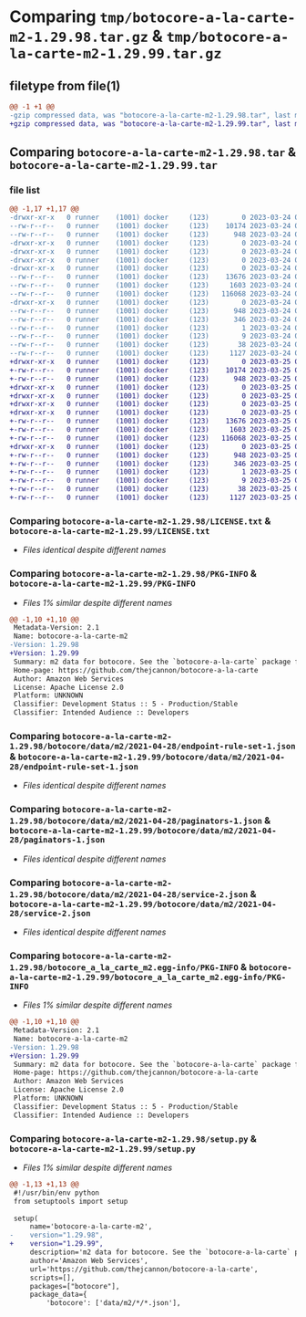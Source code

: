 # Comparing `tmp/botocore-a-la-carte-m2-1.29.98.tar.gz` & `tmp/botocore-a-la-carte-m2-1.29.99.tar.gz`

## filetype from file(1)

```diff
@@ -1 +1 @@
-gzip compressed data, was "botocore-a-la-carte-m2-1.29.98.tar", last modified: Fri Mar 24 01:24:31 2023, max compression
+gzip compressed data, was "botocore-a-la-carte-m2-1.29.99.tar", last modified: Sat Mar 25 01:22:56 2023, max compression
```

## Comparing `botocore-a-la-carte-m2-1.29.98.tar` & `botocore-a-la-carte-m2-1.29.99.tar`

### file list

```diff
@@ -1,17 +1,17 @@
-drwxr-xr-x   0 runner    (1001) docker     (123)        0 2023-03-24 01:24:31.482060 botocore-a-la-carte-m2-1.29.98/
--rw-r--r--   0 runner    (1001) docker     (123)    10174 2023-03-24 01:24:31.000000 botocore-a-la-carte-m2-1.29.98/LICENSE.txt
--rw-r--r--   0 runner    (1001) docker     (123)      948 2023-03-24 01:24:31.482060 botocore-a-la-carte-m2-1.29.98/PKG-INFO
-drwxr-xr-x   0 runner    (1001) docker     (123)        0 2023-03-24 01:24:31.482060 botocore-a-la-carte-m2-1.29.98/botocore/
-drwxr-xr-x   0 runner    (1001) docker     (123)        0 2023-03-24 01:24:31.482060 botocore-a-la-carte-m2-1.29.98/botocore/data/
-drwxr-xr-x   0 runner    (1001) docker     (123)        0 2023-03-24 01:24:31.482060 botocore-a-la-carte-m2-1.29.98/botocore/data/m2/
-drwxr-xr-x   0 runner    (1001) docker     (123)        0 2023-03-24 01:24:31.482060 botocore-a-la-carte-m2-1.29.98/botocore/data/m2/2021-04-28/
--rw-r--r--   0 runner    (1001) docker     (123)    13676 2023-03-24 01:23:57.000000 botocore-a-la-carte-m2-1.29.98/botocore/data/m2/2021-04-28/endpoint-rule-set-1.json
--rw-r--r--   0 runner    (1001) docker     (123)     1603 2023-03-24 01:23:57.000000 botocore-a-la-carte-m2-1.29.98/botocore/data/m2/2021-04-28/paginators-1.json
--rw-r--r--   0 runner    (1001) docker     (123)   116068 2023-03-24 01:23:57.000000 botocore-a-la-carte-m2-1.29.98/botocore/data/m2/2021-04-28/service-2.json
-drwxr-xr-x   0 runner    (1001) docker     (123)        0 2023-03-24 01:24:31.482060 botocore-a-la-carte-m2-1.29.98/botocore_a_la_carte_m2.egg-info/
--rw-r--r--   0 runner    (1001) docker     (123)      948 2023-03-24 01:24:31.000000 botocore-a-la-carte-m2-1.29.98/botocore_a_la_carte_m2.egg-info/PKG-INFO
--rw-r--r--   0 runner    (1001) docker     (123)      346 2023-03-24 01:24:31.000000 botocore-a-la-carte-m2-1.29.98/botocore_a_la_carte_m2.egg-info/SOURCES.txt
--rw-r--r--   0 runner    (1001) docker     (123)        1 2023-03-24 01:24:31.000000 botocore-a-la-carte-m2-1.29.98/botocore_a_la_carte_m2.egg-info/dependency_links.txt
--rw-r--r--   0 runner    (1001) docker     (123)        9 2023-03-24 01:24:31.000000 botocore-a-la-carte-m2-1.29.98/botocore_a_la_carte_m2.egg-info/top_level.txt
--rw-r--r--   0 runner    (1001) docker     (123)       38 2023-03-24 01:24:31.482060 botocore-a-la-carte-m2-1.29.98/setup.cfg
--rw-r--r--   0 runner    (1001) docker     (123)     1127 2023-03-24 01:24:31.000000 botocore-a-la-carte-m2-1.29.98/setup.py
+drwxr-xr-x   0 runner    (1001) docker     (123)        0 2023-03-25 01:22:56.932404 botocore-a-la-carte-m2-1.29.99/
+-rw-r--r--   0 runner    (1001) docker     (123)    10174 2023-03-25 01:22:56.000000 botocore-a-la-carte-m2-1.29.99/LICENSE.txt
+-rw-r--r--   0 runner    (1001) docker     (123)      948 2023-03-25 01:22:56.932404 botocore-a-la-carte-m2-1.29.99/PKG-INFO
+drwxr-xr-x   0 runner    (1001) docker     (123)        0 2023-03-25 01:22:56.928403 botocore-a-la-carte-m2-1.29.99/botocore/
+drwxr-xr-x   0 runner    (1001) docker     (123)        0 2023-03-25 01:22:56.928403 botocore-a-la-carte-m2-1.29.99/botocore/data/
+drwxr-xr-x   0 runner    (1001) docker     (123)        0 2023-03-25 01:22:56.928403 botocore-a-la-carte-m2-1.29.99/botocore/data/m2/
+drwxr-xr-x   0 runner    (1001) docker     (123)        0 2023-03-25 01:22:56.932404 botocore-a-la-carte-m2-1.29.99/botocore/data/m2/2021-04-28/
+-rw-r--r--   0 runner    (1001) docker     (123)    13676 2023-03-25 01:22:12.000000 botocore-a-la-carte-m2-1.29.99/botocore/data/m2/2021-04-28/endpoint-rule-set-1.json
+-rw-r--r--   0 runner    (1001) docker     (123)     1603 2023-03-25 01:22:12.000000 botocore-a-la-carte-m2-1.29.99/botocore/data/m2/2021-04-28/paginators-1.json
+-rw-r--r--   0 runner    (1001) docker     (123)   116068 2023-03-25 01:22:12.000000 botocore-a-la-carte-m2-1.29.99/botocore/data/m2/2021-04-28/service-2.json
+drwxr-xr-x   0 runner    (1001) docker     (123)        0 2023-03-25 01:22:56.932404 botocore-a-la-carte-m2-1.29.99/botocore_a_la_carte_m2.egg-info/
+-rw-r--r--   0 runner    (1001) docker     (123)      948 2023-03-25 01:22:56.000000 botocore-a-la-carte-m2-1.29.99/botocore_a_la_carte_m2.egg-info/PKG-INFO
+-rw-r--r--   0 runner    (1001) docker     (123)      346 2023-03-25 01:22:56.000000 botocore-a-la-carte-m2-1.29.99/botocore_a_la_carte_m2.egg-info/SOURCES.txt
+-rw-r--r--   0 runner    (1001) docker     (123)        1 2023-03-25 01:22:56.000000 botocore-a-la-carte-m2-1.29.99/botocore_a_la_carte_m2.egg-info/dependency_links.txt
+-rw-r--r--   0 runner    (1001) docker     (123)        9 2023-03-25 01:22:56.000000 botocore-a-la-carte-m2-1.29.99/botocore_a_la_carte_m2.egg-info/top_level.txt
+-rw-r--r--   0 runner    (1001) docker     (123)       38 2023-03-25 01:22:56.932404 botocore-a-la-carte-m2-1.29.99/setup.cfg
+-rw-r--r--   0 runner    (1001) docker     (123)     1127 2023-03-25 01:22:56.000000 botocore-a-la-carte-m2-1.29.99/setup.py
```

### Comparing `botocore-a-la-carte-m2-1.29.98/LICENSE.txt` & `botocore-a-la-carte-m2-1.29.99/LICENSE.txt`

 * *Files identical despite different names*

### Comparing `botocore-a-la-carte-m2-1.29.98/PKG-INFO` & `botocore-a-la-carte-m2-1.29.99/PKG-INFO`

 * *Files 1% similar despite different names*

```diff
@@ -1,10 +1,10 @@
 Metadata-Version: 2.1
 Name: botocore-a-la-carte-m2
-Version: 1.29.98
+Version: 1.29.99
 Summary: m2 data for botocore. See the `botocore-a-la-carte` package for more info.
 Home-page: https://github.com/thejcannon/botocore-a-la-carte
 Author: Amazon Web Services
 License: Apache License 2.0
 Platform: UNKNOWN
 Classifier: Development Status :: 5 - Production/Stable
 Classifier: Intended Audience :: Developers
```

### Comparing `botocore-a-la-carte-m2-1.29.98/botocore/data/m2/2021-04-28/endpoint-rule-set-1.json` & `botocore-a-la-carte-m2-1.29.99/botocore/data/m2/2021-04-28/endpoint-rule-set-1.json`

 * *Files identical despite different names*

### Comparing `botocore-a-la-carte-m2-1.29.98/botocore/data/m2/2021-04-28/paginators-1.json` & `botocore-a-la-carte-m2-1.29.99/botocore/data/m2/2021-04-28/paginators-1.json`

 * *Files identical despite different names*

### Comparing `botocore-a-la-carte-m2-1.29.98/botocore/data/m2/2021-04-28/service-2.json` & `botocore-a-la-carte-m2-1.29.99/botocore/data/m2/2021-04-28/service-2.json`

 * *Files identical despite different names*

### Comparing `botocore-a-la-carte-m2-1.29.98/botocore_a_la_carte_m2.egg-info/PKG-INFO` & `botocore-a-la-carte-m2-1.29.99/botocore_a_la_carte_m2.egg-info/PKG-INFO`

 * *Files 1% similar despite different names*

```diff
@@ -1,10 +1,10 @@
 Metadata-Version: 2.1
 Name: botocore-a-la-carte-m2
-Version: 1.29.98
+Version: 1.29.99
 Summary: m2 data for botocore. See the `botocore-a-la-carte` package for more info.
 Home-page: https://github.com/thejcannon/botocore-a-la-carte
 Author: Amazon Web Services
 License: Apache License 2.0
 Platform: UNKNOWN
 Classifier: Development Status :: 5 - Production/Stable
 Classifier: Intended Audience :: Developers
```

### Comparing `botocore-a-la-carte-m2-1.29.98/setup.py` & `botocore-a-la-carte-m2-1.29.99/setup.py`

 * *Files 1% similar despite different names*

```diff
@@ -1,13 +1,13 @@
 #!/usr/bin/env python
 from setuptools import setup
 
 setup(
     name='botocore-a-la-carte-m2',
-    version="1.29.98",
+    version="1.29.99",
     description='m2 data for botocore. See the `botocore-a-la-carte` package for more info.',
     author='Amazon Web Services',
     url='https://github.com/thejcannon/botocore-a-la-carte',
     scripts=[],
     packages=["botocore"],
     package_data={
         'botocore': ['data/m2/*/*.json'],
```

